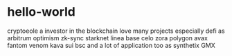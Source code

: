 # hello-world
cryptoeole
a investor in the blockchain
love many projects
especially defi
as arbitrum
optimism
zk-sync
starknet
linea
base
celo
zora
polygon
avax
fantom
venom
kava
sui
bsc
and a lot of application too
as synthetix
GMX
